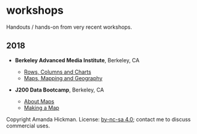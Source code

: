 workshops
=========

Handouts / hands-on from very recent workshops. 



<!-- ## 2019

+ **Berkeley Advanced Media Institute**, Berkeley, CA
  + [Rows, Columns and Charts](2019/advanced_media_institute/charts.html)
  + [Maps, Mapping and Geography](2019/advanced_media_institute/maps.html) 

  + **J298 Guest Instructor**, Berkeley, CA
    + [Maps and CSVkit](2019/j298) -->


## 2018

+ **Berkeley Advanced Media Institute**, Berkeley, CA
  + [Rows, Columns and Charts](2018/advanced_media_institute/charts.html)
  + [Maps, Mapping and Geography](2018/advanced_media_institute/maps.html)

+ **J200 Data Bootcamp**, Berkeley, CA
  + [About Maps](2018/j200/maps.html)
  + [Making a Map](2018/j200/maps_handson.html)

Copyright Amanda Hickman. License: [by-nc-sa 4.0](http://creativecommons.org/licenses/by-nc-sa/4.0/); contact me to discuss commercial uses.
